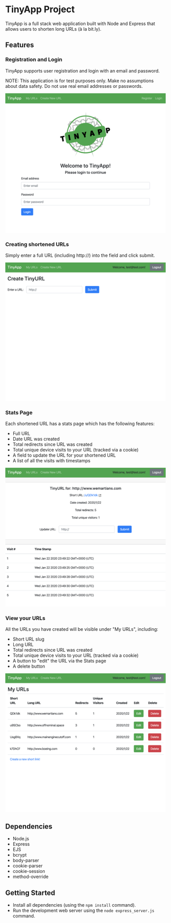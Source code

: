# TinyApp Project

TinyApp is a full stack web application built with Node and Express that allows users to shorten long URLs (à la bit.ly).

## Features

### Registration and Login

TinyApp supports user registration and login with an email and password.

NOTE: This application is for test purposes only. Make no assumptions about data safety. Do not use real email addresses or passwords.

!["Login Page"](https://github.com/mendahu/tinyapp/blob/master/docs/login.png?raw=true)

### Creating shortened URLs

Simply enter a full URL (including http://) into the field and click submit.

!["Create a new shortened URL"](https://github.com/mendahu/tinyapp/blob/master/docs/create.png?raw=true)

### Stats Page

Each shortened URL has a stats page which has the following features:
* Full URL
* Date URL was created
* Total redirects since URL was created
* Total unique device visits to your URL (tracked via a cookie)
* A field to update the URL for your shortened URL
* A list of all the visits with timestamps

!["View a URL stats page"](https://github.com/mendahu/tinyapp/blob/master/docs/show.png?raw=true)

### View your URLs

All the URLs you have created will be visible under "My URLs", including:
* Short URL slug
* Long URL
* Total redirects since URL was created
* Total unique device visits to your URL (tracked via a cookie)
* A button to "edit" the URL via the Stats page
* A delete button

!["View all your URLs"](https://github.com/mendahu/tinyapp/blob/master/docs/urls.png?raw=true)

## Dependencies

- Node.js
- Express
- EJS
- bcrypt
- body-parser
- cookie-parser
- cookie-session
- method-override

## Getting Started

- Install all dependencies (using the `npm install` command).
- Run the development web server using the `node express_server.js` command.